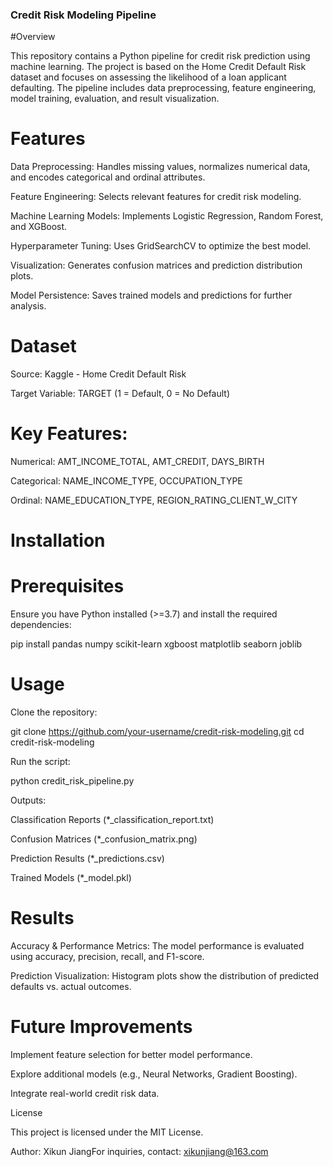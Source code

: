 ### Credit Risk Modeling Pipeline
#Overview

This repository contains a Python pipeline for credit risk prediction using machine learning. The project is based on the Home Credit Default Risk dataset and focuses on assessing the likelihood of a loan applicant defaulting. The pipeline includes data preprocessing, feature engineering, model training, evaluation, and result visualization.

# Features

Data Preprocessing: Handles missing values, normalizes numerical data, and encodes categorical and ordinal attributes.

Feature Engineering: Selects relevant features for credit risk modeling.

Machine Learning Models: Implements Logistic Regression, Random Forest, and XGBoost.

Hyperparameter Tuning: Uses GridSearchCV to optimize the best model.

Visualization: Generates confusion matrices and prediction distribution plots.

Model Persistence: Saves trained models and predictions for further analysis.

# Dataset

Source: Kaggle - Home Credit Default Risk

Target Variable: TARGET (1 = Default, 0 = No Default)

# Key Features:

Numerical: AMT_INCOME_TOTAL, AMT_CREDIT, DAYS_BIRTH

Categorical: NAME_INCOME_TYPE, OCCUPATION_TYPE

Ordinal: NAME_EDUCATION_TYPE, REGION_RATING_CLIENT_W_CITY

# Installation

# Prerequisites

Ensure you have Python installed (>=3.7) and install the required dependencies:

pip install pandas numpy scikit-learn xgboost matplotlib seaborn joblib

# Usage

Clone the repository:

git clone https://github.com/your-username/credit-risk-modeling.git
cd credit-risk-modeling

Run the script:

python credit_risk_pipeline.py

Outputs:

Classification Reports (*_classification_report.txt)

Confusion Matrices (*_confusion_matrix.png)

Prediction Results (*_predictions.csv)

Trained Models (*_model.pkl)

# Results

Accuracy & Performance Metrics: The model performance is evaluated using accuracy, precision, recall, and F1-score.

Prediction Visualization: Histogram plots show the distribution of predicted defaults vs. actual outcomes.

# Future Improvements

Implement feature selection for better model performance.

Explore additional models (e.g., Neural Networks, Gradient Boosting).

Integrate real-world credit risk data.

License

This project is licensed under the MIT License.

Author: Xikun JiangFor inquiries, contact: xikunjiang@163.com
